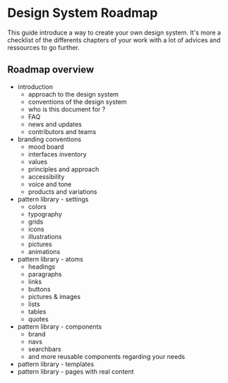 # Design System Roadmap
This guide introduce a way to create your own design system. It's more a checklist of the differents chapters of your work with a lot of advices and ressources to go further.

## Roadmap overview

* introduction
   * approach to the design system
   * conventions of the design system 
   * who is this document for ?
   * FAQ
   * news and updates
   * contributors and teams
* branding conventions
   * mood board
   * interfaces inventory
   * values
   * principles and approach
   * accessibility
   * voice and tone
   * products and variations
* pattern library - settings
   * colors
   * typography
   * grids
   * icons
   * illustrations
   * pictures
   * animations
* pattern library - atoms
   * headings
   * paragraphs
   * links
   * buttons
   * pictures & images
   * lists
   * tables
   * quotes
* pattern library - components
   * brand
   * navs
   * searchbars
   * and more reusable components regarding your needs
* pattern library - templates 
* pattern library - pages with real content